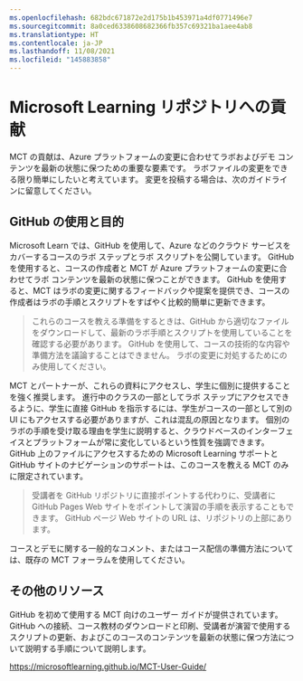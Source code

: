 ```yaml
---
ms.openlocfilehash: 682bdc671872e2d175b1b453971a4df0771496e7
ms.sourcegitcommit: 8a0ced6338608682366fb357c69321ba1aee4ab8
ms.translationtype: HT
ms.contentlocale: ja-JP
ms.lasthandoff: 11/08/2021
ms.locfileid: "145883858"
---
```

# <a name="contributing-to-microsoft-learning-repositories"></a>Microsoft Learning リポジトリへの貢献

MCT の貢献は、Azure プラットフォームの変更に合わせてラボおよびデモ コンテンツを最新の状態に保つための重要な要素です。 ラボファイルの変更をできる限り簡単にしたいと考えています。 変更を投稿する場合は、次のガイドラインに留意してください。

## <a name="github-use--purpose"></a>GitHub の使用と目的

Microsoft Learn では、GitHub を使用して、Azure などのクラウド サービスをカバーするコースのラボ ステップとラボ スクリプトを公開しています。 GitHubを使用すると、コースの作成者と MCT が Azure プラットフォームの変更に合わせてラボ コンテンツを最新の状態に保つことができます。 GitHub を使用すると、MCT はラボの変更に関するフィードバックや提案を提供でき、コースの作成者はラボの手順とスクリプトをすばやく比較的簡単に更新できます。

> これらのコースを教える準備をするときは、GitHub から適切なファイルをダウンロードして、最新のラボ手順とスクリプトを使用していることを確認する必要があります。 GitHub を使用して、コースの技術的な内容や準備方法を議論することはできません。 ラボの変更に対処するためにのみ使用してください。

MCT とパートナーが、これらの資料にアクセスし、学生に個別に提供することを強く推奨します。  進行中のクラスの一部としてラボ ステップにアクセスできるように、学生に直接 GitHub を指示するには、学生がコースの一部として別の UI にもアクセスする必要がありますが、これは混乱の原因となります。 個別のラボの手順を受け取る理由を学生に説明すると、クラウドベースのインターフェイスとプラットフォームが常に変化しているという性質を強調できます。 GitHub 上のファイルにアクセスするための Microsoft Learning サポートと GitHub サイトのナビゲーションのサポートは、このコースを教える MCT のみに限定されています。

> 受講者を GitHub リポジトリに直接ポイントする代わりに、受講者に GitHub Pages Web サイトをポイントして演習の手順を表示することもできます。 GitHub ページ Web サイトの URL は、リポジトリの上部にあります。

コースとデモに関する一般的なコメント、またはコース配信の準備方法については、既存の MCT フォーラムを使用してください。

## <a name="additional-resources"></a>その他のリソース

GitHub を初めて使用する MCT 向けのユーザー ガイドが提供されています。 GitHub への接続、コース教材のダウンロードと印刷、受講者が演習で使用するスクリプトの更新、およびこのコースのコンテンツを最新の状態に保つ方法について説明する手順について説明します。

<https://microsoftlearning.github.io/MCT-User-Guide/>
